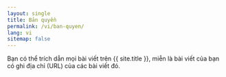```yaml
---
layout: single
title: Bản quyền
permalink: /vi/ban-quyen/
lang: vi
sitemap: false
---
```


Bạn có thể trích dẫn mọi bài viết trên {{ site.title }}, miễn là bài viết của bạn có ghi địa chỉ (URL) của các bài viết đó.
